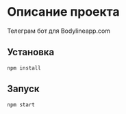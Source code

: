 # Описание проекта

Телеграм бот для Bodylineapp.com

## Установка

    npm install

## Запуск

    npm start
